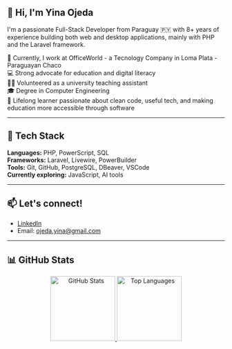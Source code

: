 ## 👋 Hi, I'm Yina Ojeda

I'm a passionate Full-Stack Developer from Paraguay 🇵🇾 with 8+ years of experience building both web and desktop applications, mainly with PHP and the Laravel framework.

🔭 Currently, I work at OfficeWorld - a Tecnology Company in Loma Plata - Paraguayan Chaco  
💻 Strong advocate for education and digital literacy  
🧑‍🏫 Volunteered as a university teaching assistant    
🎓 Degree in Computer Engineering  
🧠 Lifelong learner passionate about clean code, useful tech, and making education more accessible through software  


---

## 🚀 Tech Stack

**Languages:** PHP, PowerScript, SQL  
**Frameworks:** Laravel, Livewire, PowerBuilder  
**Tools:** Git, GitHub, PostgreSQL, DBeaver, VSCode  
**Currently exploring:** JavaScript, AI tools  

---

## 📫 Let's connect!

- [LinkedIn](https://www.linkedin.com/in/yinaojeda)  
- Email: ojeda.yina@gmail.com

---

## 📊 GitHub Stats
<div align="center">
  <a href="https://github.com/yinaojeda" target="_blank">
    <img
      src="https://github-readme-stats.vercel.app/api?username=yinaojeda&show_icons=true&theme=dark&card_width=400&hide_rank=true"
      height="150"
      alt="GitHub Stats"
    />
  </a>
  <a href="https://github.com/yinaojeda" target="_blank">
    <img
      src="https://github-readme-stats.vercel.app/api/top-langs/?username=yinaojeda&layout=compact&theme=dark&card_width=400"
      height="150"
      alt="Top Languages"
    />
  </a>
</div>  




